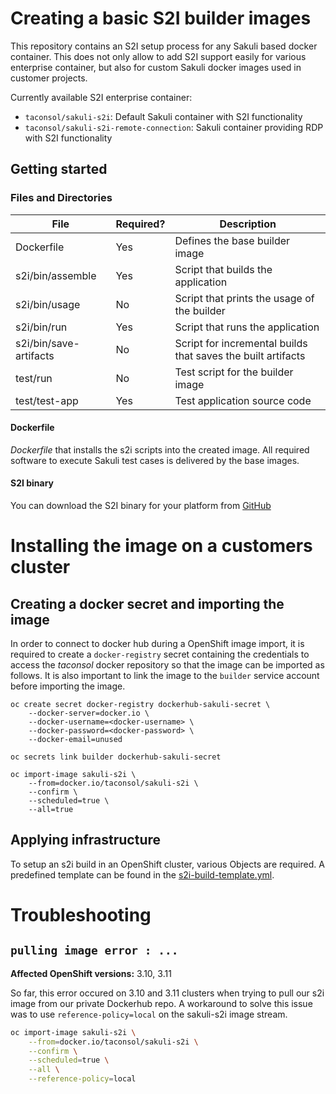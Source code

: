 # Creating a basic S2I builder images

This repository contains an S2I setup process for any Sakuli based docker container. This does not only allow to add
S2I support easily for various enterprise container, but also for custom Sakuli docker images used in customer projects.

Currently available S2I enterprise container:
* `taconsol/sakuli-s2i`: Default Sakuli container with S2I functionality
* `taconsol/sakuli-s2i-remote-connection`: Sakuli container providing RDP with S2I functionality

## Getting started

### Files and Directories
| File                   | Required? | Description                                                  |
|------------------------|-----------|--------------------------------------------------------------|
| Dockerfile             | Yes       | Defines the base builder image                               |
| s2i/bin/assemble       | Yes       | Script that builds the application                           |
| s2i/bin/usage          | No        | Script that prints the usage of the builder                  |
| s2i/bin/run            | Yes       | Script that runs the application                             |
| s2i/bin/save-artifacts | No        | Script for incremental builds that saves the built artifacts |
| test/run               | No        | Test script for the builder image                            |
| test/test-app          | Yes       | Test application source code                                 |

#### Dockerfile
*Dockerfile* that installs the s2i scripts into the created image. All required software to execute Sakuli test cases 
is delivered by the base images. 

#### S2I binary
You can download the S2I binary for your platform from [GitHub](https://github.com/openshift/source-to-image/releases)

# Installing the image on a customers cluster
## Creating a docker secret and importing the image
In order to connect to docker hub during a OpenShift image import, it is required to create a `docker-registry` secret
containing the credentials to access the _taconsol_ docker repository so that the image can be imported as follows.
It is also important to link the image to the `builder` service account before importing the image.
```shell script
oc create secret docker-registry dockerhub-sakuli-secret \
    --docker-server=docker.io \
    --docker-username=<docker-username> \
    --docker-password=<docker-password> \
    --docker-email=unused

oc secrets link builder dockerhub-sakuli-secret

oc import-image sakuli-s2i \
    --from=docker.io/taconsol/sakuli-s2i \
    --confirm \
    --scheduled=true \
    --all=true
```

## Applying infrastructure
To setup an s2i build in an OpenShift cluster, various Objects are required. A predefined template can be found in the
[s2i-build-template.yml](s2i-build-template.yml).

# Troubleshooting

## `pulling image error : ...`

**Affected OpenShift versions:** 3.10, 3.11

So far, this error occured on 3.10 and 3.11 clusters when trying to pull our s2i image from our private Dockerhub repo.
A workaround to solve this issue was to use `reference-policy=local` on the sakuli-s2i image stream.

```bash
oc import-image sakuli-s2i \
    --from=docker.io/taconsol/sakuli-s2i \
    --confirm \
    --scheduled=true \
    --all \
    --reference-policy=local
```
